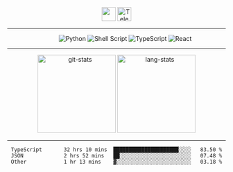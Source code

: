 <div align="center">
  <img height="32" src="https://readme-typing-svg.herokuapp.com?font=anonymous-pro&color=%2324F726&center=true&lines=Hi%2C+I'm+Stephan+Yorchenko;Frontend+developer+at+Tochka">
  <a href="https://t.me/StephanYorchenko">
    <img width="32" alt="Telegram logo" src="https://upload.wikimedia.org/wikipedia/commons/thumb/8/82/Telegram_logo.svg/512px-Telegram_logo.svg.png">
  </a>
</div>
<hr/>
<div align="center">
  <dl align="center">
     <dd>
      <img alt="Python" src="https://img.shields.io/badge/python-3670A0?style=for-the-badge&logo=python&logoColor=ffdd54">
      <img alt="Shell Script" src="https://img.shields.io/badge/shell_script-%23121011.svg?style=for-the-badge&logo=gnu-bash&logoColor=white">
      <img alt="TypeScript" src="https://img.shields.io/badge/typescript-%23007ACC.svg?style=for-the-badge&logo=typescript&logoColor=white">
      <img alt="React" src="https://img.shields.io/badge/react-%2320232a.svg?style=for-the-badge&logo=react&logoColor=%2361DAFB">
      </dd>
  </dl>
</div>
<hr/>

<!-- <div align="center">
  <details>
    <summary>💪 <strong>Stats</strong></summary>
      <img src="https://github.r2v.ch/codewars?user=StephanYorchenko&top_languages=true" alt="codewars stats">
  </details>
</div>
<hr/> -->
<div align="center">
<img height="180em" src="https://github-readme-stats.vercel.app/api?username=StephanYorchenko&show_icons=true&count_private=true&theme=gotham" alt="git-stats">
<img height="180em" src="https://github-readme-stats.vercel.app/api/top-langs/?username=StephanYorchenko&theme=gotham&layout=compact&q=4" alt="lang-stats">
</div>

<hr/>

<div align="center">
<!--START_SECTION:waka-->

```text
TypeScript       32 hrs 10 mins  █████████████████████░░░░   83.50 %
JSON             2 hrs 52 mins   ██░░░░░░░░░░░░░░░░░░░░░░░   07.48 %
Other            1 hr 13 mins    ▓░░░░░░░░░░░░░░░░░░░░░░░░   03.18 %
```

<!--END_SECTION:waka-->
</div>
